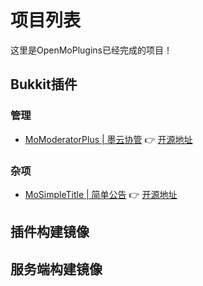 # 项目列表

这里是OpenMoPlugins已经完成的项目！

## Bukkit插件

### 管理
 - [MoModeratorPlus | 墨云协管](/bukkit/momoderatorplus/index.html) 👉 [开源地址](https://github.com/moran0710/MoModeratorPlus)

### 杂项
 - [MoSimpleTitle | 简单公告](/bukkit/momoderatorplus/index.html) 👉 [开源地址](https://github.com/moran0710/MoSimpleTitle)
  
## 插件构建镜像

## 服务端构建镜像